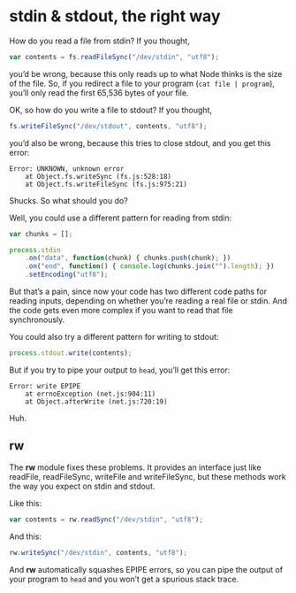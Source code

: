 # stdin & stdout, the right way

How do you read a file from stdin? If you thought,

```js
var contents = fs.readFileSync("/dev/stdin", "utf8");
```

you’d be wrong, because this only reads up to what Node thinks is the size of the file. So, if you redirect a file to your program (`cat file | program`), you’ll only read the first 65,536 bytes of your file.

OK, so how do you write a file to stdout? If you thought,

```js
fs.writeFileSync("/dev/stdout", contents, "utf8");
```

you’d also be wrong, because this tries to close stdout, and you get this error:

```
Error: UNKNOWN, unknown error
    at Object.fs.writeSync (fs.js:528:18)
    at Object.fs.writeFileSync (fs.js:975:21)
```

Shucks. So what should you do?

Well, you could use a different pattern for reading from stdin:

```js
var chunks = [];

process.stdin
    .on("data", function(chunk) { chunks.push(chunk); })
    .on("end", function() { console.log(chunks.join("").length); })
    .setEncoding("utf8");
```

But that’s a pain, since now your code has two different code paths for reading inputs, depending on whether you’re reading a real file or stdin. And the code gets even more complex if you want to read that file synchronously.

You could also try a different pattern for writing to stdout:

```js
process.stdout.write(contents);
```

But if you try to pipe your output to `head`, you’ll get this error:

```
Error: write EPIPE
    at errnoException (net.js:904:11)
    at Object.afterWrite (net.js:720:19)
```

Huh.

## rw

The **rw** module fixes these problems. It provides an interface just like readFile, readFileSync, writeFile and writeFileSync, but these methods work the way you expect on stdin and stdout.

Like this:

```js
var contents = rw.readSync("/dev/stdin", "utf8");
```

And this:

```js
rw.writeSync("/dev/stdin", contents, "utf8");
```

And **rw** automatically squashes EPIPE errors, so you can pipe the output of your program to `head` and you won’t get a spurious stack trace.
